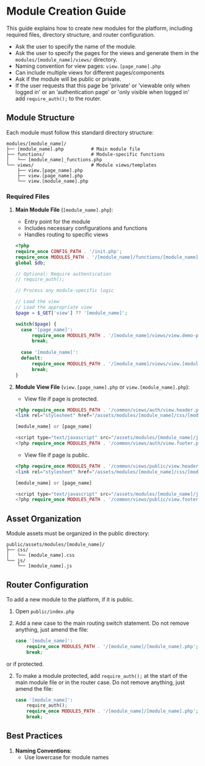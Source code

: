 # Module Creation Guide

This guide explains how to create new modules for the platform, including required files, directory structure, and router configuration.

  - Ask the user to specify the name of the module.
  - Ask the user to specify the pages for the views and generate them in the
    `modules/[module_name]/views/` directory.
  - Naming convention for view pages: `view.[page_name].php`
  - Can include multiple views for different pages/components
  - Ask if the module will be public or private.
  - If the user requests that this page be 'private' or 'viewable only when 
    logged in' or an 'authentication page' or 'only visible when logged in' add 
    `require_auth();` to the router.


## Module Structure

Each module must follow this standard directory structure:

```
modules/[module_name]/
├── [module_name].php          # Main module file
├── functions/                 # Module-specific functions
│   └── [module_name]_functions.php
└── views/                     # Module views/templates
    ├── view.[page_name].php
    ├── view.[page_name].php
    └── view.[module_name].php
```

### Required Files
1. **Main Module File** (`[module_name].php`):
   - Entry point for the module
   - Includes necessary configurations and functions
   - Handles routing to specific views

    ```php
    <?php
    require_once CONFIG_PATH . '/init.php';
    require_once MODULES_PATH . '/[module_name]/functions/[module_name]_functions.php';
    global $db;

    // Optional: Require authentication
    // require_auth();

    // Process any module-specific logic

    // Load the view
    // Load the appropriate view
    $page = $_GET['view'] ?? '[module_name]';

    switch($page) {
      case '[page_name]':
          require_once MODULES_PATH . '/[module_name]/views/view.demo-page.php';
          break;
          
      case '[module_name]':
      default:
          require_once MODULES_PATH . '/[module_name]/views/view.[module_name].php';
          break;
    }
    ```

1. **Module View File** (`view.[page_name].php` or `view.[module_name].php`):

    - View file if page is protected.
    ```php
    <?php require_once MODULES_PATH . '/common/views/auth/view.header.php'; ?>
    <link rel="stylesheet" href="/assets/modules/[module_name]/css/[module_name].css">

    [module_name] or [page_name]

    <script type="text/javascript" src="/assets/modules/[module_name]/js/[module_name].js"></script>
    <?php require_once MODULES_PATH . '/common/views/auth/view.footer.php'; ?>
    ```

    - View file if page is public.
    ```php
    <?php require_once MODULES_PATH . '/common/views/public/view.header.php'; >
    <link rel="stylesheet" href="/assets/modules/[module_name]/css/[module_name].css">

    [module_name] or [page_name]

    <script type="text/javascript" src="/assets/modules/[module_name]/js/[module_name].js"></script>
    <?php require_once MODULES_PATH . '/common/views/public/view.footer.php'; >
    ```


## Asset Organization

Module assets must be organized in the public directory:

```
public/assets/modules/[module_name]/
├── css/
│   └── [module_name].css
└── js/
    └── [module_name].js
```

## Router Configuration

To add a new module to the platform, if it is public.

1. Open `public/index.php`

2. Add a new case to the main routing switch statement. Do not remove anything, just amend the file:
    ```php
    case '[module_name]':
        require_once MODULES_PATH . '/[module_name]/[module_name].php';
        break;
    ```

or if protected.

2. To make a module protected, add `require_auth();` at the start of the main module file or in the router case.
Do not remove anything, just amend the file:

    ```php
    case '[module_name]':
        require_auth();
        require_once MODULES_PATH . '/[module_name]/[module_name].php';
        break;
    ```

## Best Practices

1. **Naming Conventions**:
   - Use lowercase for module names
